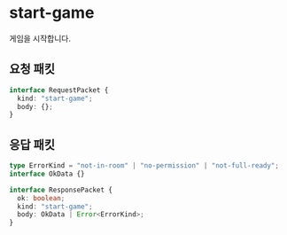 # start-game

게임을 시작합니다.

## 요청 패킷

```typescript
interface RequestPacket {
  kind: "start-game";
  body: {};
}
```

## 응답 패킷

```typescript
type ErrorKind = "not-in-room" | "no-permission" | "not-full-ready";
interface OkData {}

interface ResponsePacket {
  ok: boolean;
  kind: "start-game";
  body: OkData | Error<ErrorKind>;
}
```
